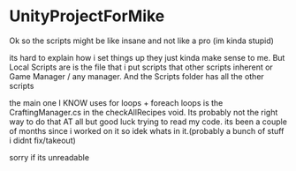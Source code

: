 # UnityProjectForMike
 Ok so the scripts might be like insane and not like a pro (im kinda stupid)

 its hard to explain how i set things up they just kinda make sense to me. But Local Scripts are is the file that i put scripts that other scripts inherent or Game Manager / any manager. And the Scripts folder has all the other scripts

 the main one I KNOW uses for loops + foreach loops is the CraftingManager.cs in the checkAllRecipes void. Its probably not the right way to do that AT all but good luck trying to read my code. its been a couple of months since i worked on it so idek whats in it.(probably a bunch of stuff i didnt fix/takeout)


sorry if its unreadable
